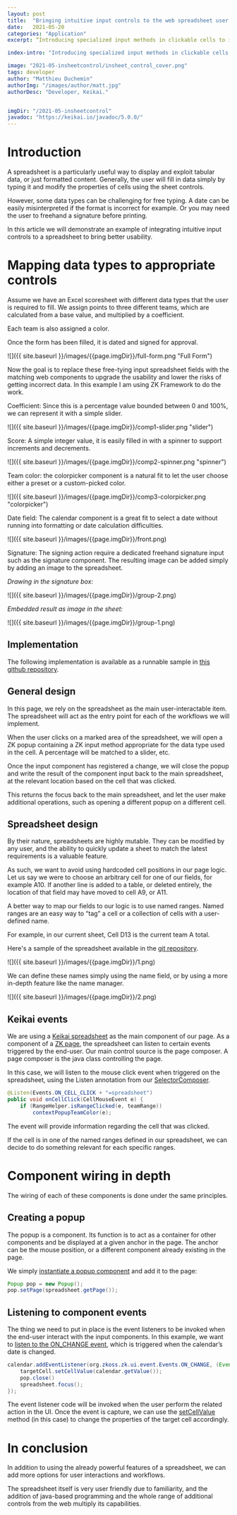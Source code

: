 ```yaml
---
layout: post
title:  "Bringing intuitive input controls to the web spreadsheet user experience with Java"
date:   2021-05-20
categories: "Application"
excerpt: “Introducing specialized input methods in clickable cells to improve user experience while entering complex data.”

index-intro: "Introducing specialized input methods in clickable cells to improve user experience while entering complex data."

image: "2021-05-insheetcontrol/insheet_control_cover.png"
tags: developer
author: "Matthieu Duchemin"
authorImg: "/images/author/matt.jpg"
authorDesc: "Developer, Keikai."


imgDir: "/2021-05-insheetcontrol"
javadoc: "https://keikai.io/javadoc/5.0.0/"
---
```

<!--
images come from https://drive.google.com/open?id=17EEz_BuTVsTSeAA3a8AakyMspVSd_OEb made with draw.io
-->



# Introduction

A spreadsheet is a particularly useful way to display and exploit tabular data, or just formatted content. Generally, the user will fill in data simply by typing it and modify the properties of cells using the sheet controls.

However, some data types can be challenging for free typing. A date can be easily misinterpreted if the format is incorrect for example. Or you may need the user to freehand a signature before printing.

In this article we will demonstrate an example of integrating intuitive input controls to a spreadsheet to bring better usability. 

# Mapping data types to appropriate controls

Assume we have an Excel scoresheet with different data types that the user is required to fill. We assign points to three different teams, which are calculated from a base value, and multiplied by a coefficient.

Each team is also assigned a color.

Once the form has been filled, it is dated and signed for approval. 

![]({{ site.baseurl }}/images/{{page.imgDir}}/full-form.png "Full Form") 

Now the goal is to replace these free-tying input spreadsheet fields with the matching web components to upgrade the usability and lower the risks of getting incorrect data. In this example I am using ZK Framework to do the work.

Coefficient: Since this is a percentage value bounded between 0 and 100%, we can represent it with a simple slider.

![]({{ site.baseurl }}/images/{{page.imgDir}}/comp1-slider.png "slider") 

Score: A simple integer value, it is easily filled in with a spinner to support increments and decrements.

![]({{ site.baseurl }}/images/{{page.imgDir}}/comp2-spinner.png "spinner") 

Team color: the colorpicker component is a natural fit to let the user choose either a preset or a custom-picked color.

![]({{ site.baseurl }}/images/{{page.imgDir}}/comp3-colorpicker.png "colorpicker") 

Date field: The calendar component is a great fit to select a date without running into formatting or date calculation difficulties.

![]({{ site.baseurl }}/images/{{page.imgDir}}/front.png) 

Signature: The signing action require a dedicated freehand signature input such as the signature component. The resulting image can be added simply by adding an image to the spreadsheet.

*Drawing in the signature box:*

![]({{ site.baseurl }}/images/{{page.imgDir}}/group-2.png) 

*Embedded result as image in the sheet:*

![]({{ site.baseurl }}/images/{{page.imgDir}}/group-1.png) 

## Implementation

The following implementation is available as a runnable sample in <a href="https://github.com/keikai/dev-ref/blob/master/src/main/webapp/useCase/scoresheet.zul" target="_blank">this github repository</a>.

## General design
In this page, we rely on the spreadsheet as the main user-interactable item. The spreadsheet will act as the entry point for each of the workflows we will implement.

When the user clicks on a marked area of the spreadsheet, we will open a ZK popup containing a ZK input method appropriate for the data type used in the cell. A percentage will be matched to a slider, etc.

Once the input component has registered a change, we will close the popup and write the result of the component input back to the main spreadsheet, at the relevant location based on the cell that was clicked.

This returns the focus back to the main spreadsheet, and let the user make additional operations, such as opening a different popup on a different cell.

## Spreadsheet design
By their nature, spreadsheets are highly mutable. They can be modified by any user, and the ability to quickly update a sheet to match the latest requirements is a valuable feature.

As such, we want to avoid using hardcoded cell positions in our page logic. Let us say we were to choose an arbitrary cell for one of our fields, for example A10. If another line is added to a table, or deleted entirely, the location of that field may have moved to cell A9, or A11.

A better way to map our fields to our logic is to use named ranges. Named ranges are an easy way to “tag” a cell or a collection of cells with a user-defined name.

For example, in our current sheet, Cell D13 is the current team A total. 

Here's a sample of the spreadsheet available in the <a href="https://github.com/keikai/dev-ref/blob/master/src/main/webapp/WEB-INF/books/scoresheet.xlsx" target="_blank">git repository</a>.

![]({{ site.baseurl }}/images/{{page.imgDir}}/1.png) 

We can define these names simply using the name field, or by using a more in-depth feature like the name manager.

![]({{ site.baseurl }}/images/{{page.imgDir}}/2.png) 

## Keikai events

We are using a <a href="https://keikai.io/" target="_blank">Keikai spreadsheet</a> as the main component of our page. As a component of a <a href="https://www.zkoss.org/" target="_blank">ZK page</a>, the spreadsheet can listen to certain events triggered by the end-user. Our main control source is the page composer. A page composer is the java class controlling the page.

In this case, we will listen to the mouse click event when triggered on the spreadsheet, using the Listen annotation from our <a href="https://github.com/keikai/dev-ref/blob/master/src/main/java/io/keikai/devref/usecase/ScoresheetComposer.java" target="_blank">SelectorComposer</a>.

```java
@Listen(Events.ON_CELL_CLICK + "=spreadsheet")
public void onCellClick(CellMouseEvent e) {
    if (RangeHelper.isRangeClicked(e, teamRange))
        contextPopupTeamColor(e);
```

The event will provide information regarding the cell that was clicked.

If the cell is in one of the named ranges defined in our spreadsheet, we can decide to do something relevant for each specific ranges.

# Component wiring in depth
The wiring of each of these components is done under the same principles.


## Creating a popup
The popup is a component. Its function is to act as a container for other components and be displayed at a given anchor in the page. The anchor can be the mouse position, or a different component already existing in the page.

We simply <a href="https://github.com/keikai/dev-ref/blob/master/src/main/java/io/keikai/devref/usecase/ScoresheetComposer.java#L114" target="_blank">instantiate a popup component</a> and add it to the page:

```java
Popup pop = new Popup();
pop.setPage(spreadsheet.getPage());
```

## Listening to component events
The thing we need to put in place is the event listeners to be invoked when the end-user interact with the input components. In this example, we want to <a href="https://github.com/keikai/dev-ref/blob/master/src/main/java/io/keikai/devref/usecase/ScoresheetComposer.java#L116" target="_blank">listen to the ON_CHANGE event</a>, which is triggered when the calendar’s date is changed.

```java
calendar.addEventListener(org.zkoss.zk.ui.event.Events.ON_CHANGE, (Event evt) -> {
    targetCell.setCellValue(calendar.getValue());
    pop.close()
    spreadsheet.focus();
});
```

The event listener code will be invoked when the user perform the related action in the UI. Once the event is capture, we can use the <a href="https://github.com/keikai/dev-ref/blob/master/src/main/java/io/keikai/devref/usecase/ScoresheetComposer.java#L117" target="_blank">setCellValue</a> method (in this case) to change the properties of the target cell accordingly.

# In conclusion
In addition to using the already powerful features of a spreadsheet, we can add more options for user interactions and workflows.

The spreadsheet itself is very user friendly due to familiarity, and the addition of java-based programming and the whole range of additional controls from the web multiply its capabilities.








[jekyll]:      http://jekyllrb.com
[jekyll-gh]:   https://github.com/jekyll/jekyll
[jekyll-help]: https://github.com/jekyll/jekyll-help

